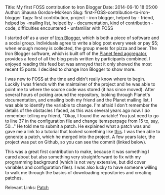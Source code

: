 Title: My first FOSS contribution to Iron Blogger
Date: 2014-06-10 18:05:00
Author: Shauna Gordon-McKeon
Slug: first-FOSS-contribution-to-iron-blogger
Tags: first contribution, project - iron blogger, helped by - friend, helped by -mailing list, helped by - documentation, kind of contribution - code, difficulties encountered - unfamiliar with FOSS

I started off as a user of [Iron Blogger](http://mako.cc/copyrighteous/iron-blogger), which is both a piece of software and a social group.  Individuals agree to write a blog post every week or pay $5; when enough money is collected, the group meets for pizza and beer.  The Iron Blogger software, which is built off of the [Planet feed aggregator](http://www.planetplanet.org/), provides a feed of all the blog posts written by participants combined.  I enjoyed reading this feed but was annoyed that it only showed the most recent 15 posts.  I decided to change Iron Blogger to show more.  

I was new to FOSS at the time and didn't really know where to begin.  Luckily I was friends with the maintainer of the project and he was able to point me to where the source code was stored (it has since moved).  After several hours of poking around the repository, looking through Planet's documentation, and emailing both my friend and the Planet mailing list, I was able to identify the variable to change.  I'm afraid I don't remember the details of the obstacles I faced, as this was several years ago now.  I _do_ remember telling my friend, "Okay, I found the variable!  You just need to go to line 37 in the configuration file and change itemsperpage from 15 to, say, 50..."  He told me to submit a patch.	He explained what a patch was and gave me a link to a tutorial that looked something like [this](http://jungels.net/articles/diff-patch-ten-minutes.html).  I was then able to generate a patch, which he merged into the project.  A few years later, the project was put on Github, so you can see the commit (linked below).  

This was a great first contribution to make, because it was something I cared about but also something very straightforward to fix with my programming background (which is not very extensive, but did cover variables and configuration files).  I was also lucky to have someone willing to walk me through the basics of downloading repositories and creating patches.

Relevant Links:
[Patch](https://github.com/paultag/iron-blogger/commit/abe5a57a68ccfd4426f1a73bf6d365c7f19e9173)



